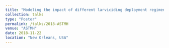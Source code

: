 ```yaml
---
title: "Modeling the impact of different larviciding deployment regimens to inform strategic planning"
collection: talks
type: "Poster"
permalink: /talks/2018-ASTMH
venue: "ASTMH"
date: 2018-11-22
location: "New Orleans, USA"
---
```


